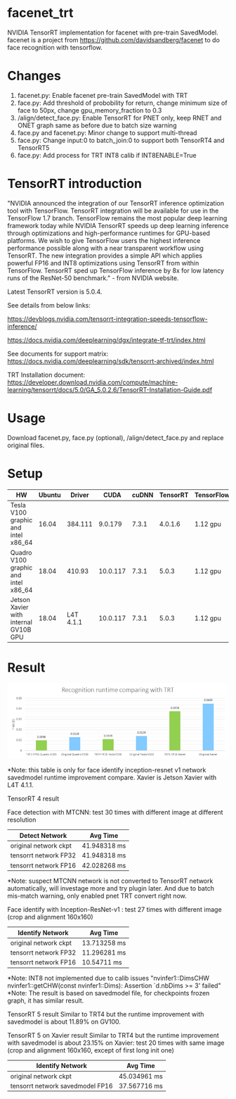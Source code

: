 # facenet_trt
NVIDIA TensorRT implementation for facenet with pre-train SavedModel.
facenet is a project from https://github.com/davidsandberg/facenet to do face recognition with tensorflow.

# Changes 
1. facenet.py: Enable facenet pre-train SavedModel with TRT
2. face.py: Add threshold of probobility for return, change minimum size of face to 50px, change gpu_memory_fraction to 0.3 
3. /align/detect_face.py: Enable TensorRT for PNET only, keep RNET and ONET graph same as before due to batch size warning
4. face.py and facenet.py: Minor change to support multi-thread
5. face.py: Change input:0 to batch_join:0 to support both TensorRT4 and TensorRT5
6. face.py: Add process for TRT INT8 calib if INT8ENABLE=True

# TensorRT introduction
"NVIDIA announced the integration of our TensorRT inference optimization tool with TensorFlow. TensorRT integration will be available for use in the TensorFlow 1.7 branch. TensorFlow remains the most popular deep learning framework today while NVIDIA TensorRT speeds up deep learning inference through optimizations and high-performance runtimes for GPU-based platforms. We wish to give TensorFlow users the highest inference performance possible along with a near transparent workflow using TensorRT. The new integration provides a simple API which applies powerful FP16 and INT8 optimizations using TensorRT from within TensorFlow. TensorRT sped up TensorFlow inference by 8x for low latency runs of the ResNet-50 benchmark." - from NVIDIA website. 

Latest TensorRT version is 5.0.4.

See details from below links:

https://devblogs.nvidia.com/tensorrt-integration-speeds-tensorflow-inference/

https://docs.nvidia.com/deeplearning/dgx/integrate-tf-trt/index.html

See documents for support matrix: https://docs.nvidia.com/deeplearning/sdk/tensorrt-archived/index.html

TRT Installation document: https://developer.download.nvidia.com/compute/machine-learning/tensorrt/docs/5.0/GA_5.0.2.6/TensorRT-Installation-Guide.pdf

# Usage
Download facenet.py, face.py (optional), /align/detect_face.py and replace original files.

# Setup

| HW | Ubuntu | Driver | CUDA | cuDNN | TensorRT | TensorFlow |
|-------------------------------------|--------|----------|---------|----------|---------|--------|
| Tesla V100 graphic and intel x86_64 | 16.04 | 384.111 | 9.0.179 | 7.3.1 | 4.0.1.6 | 1.12 gpu |
| Quadro V100 graphic and intel x86_64 | 18.04 | 410.93 | 10.0.117 | 7.3.1 | 5.0.3 | 1.12 gpu |
| Jetson Xavier with internal GV10B GPU | 18.04 | L4T 4.1.1 | 10.0.117 | 7.3.1| 5.0.3 | 1.12 gpu |

# Result

![](TRT_Runtime_Compare_Result.png?raw=true)

*Note: this table is only for face identify inception-resnet v1 network savedmodel runtime improvement compare. Xavier is Jetson Xavier with L4T 4.1.1.

TensorRT 4 result

Face detection with MTCNN: test 30 times with different image at different resolution

| Detect Network      | Avg Time |
|------------------------|------------------------|
| original network ckpt | 41.948318 ms |
| tensorrt network FP32  | 41.948318 ms |
| tensorrt network FP16  | 42.028268 ms |

*Note: suspect MTCNN network is not converted to TensorRT network automatically, will investage more and try plugin later. And due to batch mis-match warning, only enabled pnet TRT convert right now.

Face identify with Inception-ResNet-v1
: test 27 times with different image (crop and alignment 160x160)

| Identify Network      | Avg Time |
|------------------------|------------------------|
| original network ckpt | 13.713258 ms |
| tensorrt network FP32  | 11.296281 ms |
| tensorrt network FP16  | 10.54711 ms |

*Note: INT8 not implemented due to calib issues "nvinfer1::DimsCHW nvinfer1::getCHW(const nvinfer1::Dims): Assertion `d.nbDims >= 3' failed"
*Note: The result is based on savedmodel file, for checkpoints frozen graph, it has similar result.

TensorRT 5 result
Similar to TRT4 but the runtime improvement with savedmodel is about 11.89% on GV100. 

TensorRT 5 on Xavier result
Similar to TRT4 but the runtime improvement with savedmodel is about 23.15% on Xavier: test 20 times with same image (crop and alignment 160x160, except of first long init one)

| Identify Network      | Avg Time |
|-----------------------------------|-----------------------------------|
| original network ckpt | 45.034961 ms |
| tensorrt network savedmodel FP16  | 37.567716 ms |


